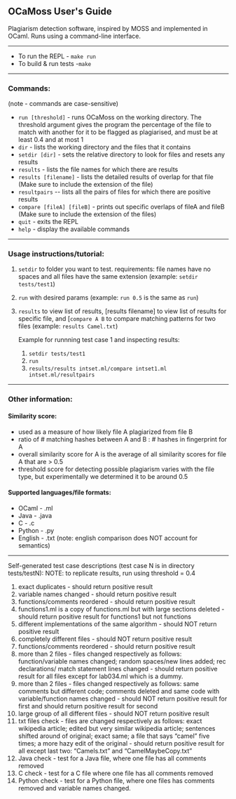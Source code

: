 ## OCaMoss User's Guide

Plagiarism detection software, inspired by MOSS and implemented in OCaml.
Runs using a command-line interface.

<hr>

- To run the REPL - `make run`
- To build & run tests -`make`

<hr>

### Commands: 
(note - commands are case-sensitive)

- `run [threshold]` - runs OCaMoss on the working directory.
The threshold argument gives the program the percentage of the file to match with
another for it to be flagged as plagiarised, and must be at least 0.4 and at most 1 
- `dir` - lists the working directory and the files that it contains
- `setdir [dir]` - sets the relative directory to look for files and resets any
results
- `results` - lists the file names for which there are results
- `results [filename]` - lists the detailed results of overlap for that file
(Make sure to include the extension of the file)
- `resultpairs` -- lists all the pairs of files for which there are positive results
- `compare [fileA] [fileB]` - prints out specific overlaps of fileA and fileB
(Make sure to include the extension of the files)
- `quit` - exits the REPL
- `help` - display the available commands

<hr>

### Usage instructions/tutorial:

1. `setdir` to folder you want to test. requirements: file names have no spaces
and all files have the same extension 
(example: `setdir tests/test1`)
2. `run` with desired params (example: `run 0.5` is the same as `run`)
3. `results` to view list of results, [results filename] to view list of
results for specific file, and [`compare A B` to compare matching patterns for
two files (example: `results Camel.txt`)

    Example for runnning test case 1 and inspecting results:
    1. `setdir tests/test1`
    2. `run`
    3. `results/results intset.ml/compare intset1.ml intset.ml/resultpairs`

<hr>

### Other information:

#### Similarity score:
- used as a measure of how likely file A plagiarized from file B
- ratio of # matching hashes between A and B : # hashes in fingerprint for A
- overall similarity score for A is the average of all similarity scores 
for file A that are > 0.5
- threshold score for detecting possible plagiarism varies with the file type, but experimentally we determined it to be around 0.5

#### Supported languages/file formats:
 - OCaml - .ml
 - Java - .java
 - C - .c
 - Python - .py
 - English - .txt (note: english comparison does NOT account for semantics)

<hr>

Self-generated test case descriptions (test case N is in directory tests/testN):
NOTE: to replicate results, run using threshold = 0.4

1) exact duplicates - should return positive result
2) variable names changed - should return positive result
3) functions/comments reordered  - should return positive result
4) functions1.ml is a copy of functions.ml but with large sections deleted - should return positive result for functions1 but not functions
5) different implementations of the same algorithm - should NOT return positive
result
6) completely different files - should NOT return positive result
7) functions/comments reordered  - should return positive result
8) more than 2 files - files changed respectively as follows: function/variable names changed; random spaces/new lines added; rec declarations/ match statement lines changed - should return positive result for all files except for lab034.ml which is a dummy.
9) more than 2 files - files changed respectively as follows: same comments but different code; comments deleted and same code with variable/function names changed - should NOT return positive result for first and should return positive result for second
10) large group of all different files - should NOT return positive result
11) txt files check - files are changed respectively as follows: exact wikipedia article; edited but very similar wikipedia article; sentences shifted around of original; exact same; a file that says “camel” five times; a more hazy edit of the original - should return positive result for all except last two: “Camels.txt” and “CamelMaybeCopy.txt”
12) Java check - test for a Java file, where one file has all comments removed
13) C check - test for a C file where one file has all comments removed
14) Python check - test for a Python file, where one files has comments removed and variable names changed. 
